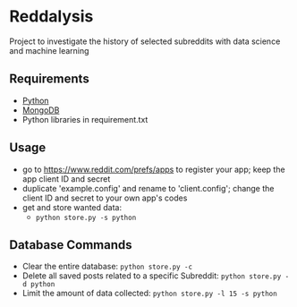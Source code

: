# Reddalysis
Project to investigate the history of selected subreddits with data science and machine learning

## Requirements
- [Python](https://www.python.org/downloads/)
- [MongoDB](https://docs.mongodb.com/manual/administration/install-community/)
- Python libraries in requirement.txt

## Usage
- go to https://www.reddit.com/prefs/apps to register your app; keep the app client ID and secret
- duplicate 'example.config' and rename to 'client.config'; change the client ID and secret to your own app's codes 
- get and store wanted data:
  - `python store.py -s python`

## Database Commands
- Clear the entire database: `python store.py -c` 
- Delete all saved posts related to a specific Subreddit: `python store.py -d python` 
- Limit the amount of data collected: `python store.py -l 15 -s python`